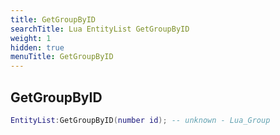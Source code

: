 ```yaml
---
title: GetGroupByID
searchTitle: Lua EntityList GetGroupByID
weight: 1
hidden: true
menuTitle: GetGroupByID
---
```

## GetGroupByID
```lua
EntityList:GetGroupByID(number id); -- unknown - Lua_Group
```